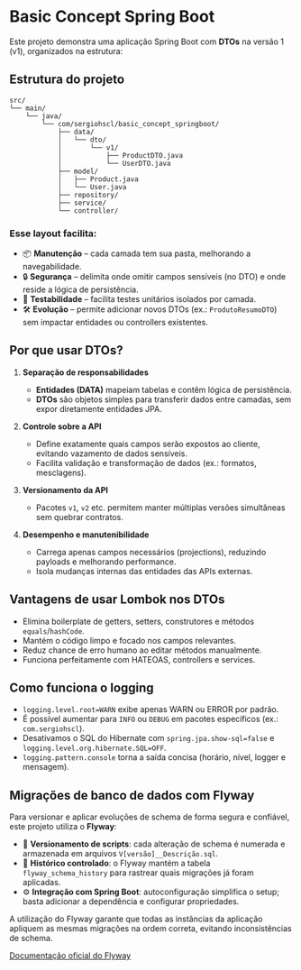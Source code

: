 # Basic Concept Spring Boot

Este projeto demonstra uma aplicação Spring Boot com **DTOs** na versão 1 (v1), organizados na estrutura:

## Estrutura do projeto

```
src/
└── main/
    └── java/
        └── com/sergiohscl/basic_concept_springboot/
            ├── data/
            │   └── dto/
            │       └── v1/
            │           ├── ProductDTO.java
            │           └── UserDTO.java
            ├── model/
            │   ├── Product.java
            │   └── User.java
            ├── repository/
            ├── service/
            └── controller/
```

### Esse layout facilita:

- 📦 **Manutenção** – cada camada tem sua pasta, melhorando a navegabilidade.
- 🔒 **Segurança** – delimita onde omitir campos sensíveis (no DTO) e onde reside a lógica de persistência.
- 🔄 **Testabilidade** – facilita testes unitários isolados por camada.
- 🛠️ **Evolução** – permite adicionar novos DTOs (ex.: `ProdutoResumoDTO`) sem impactar entidades ou controllers existentes.

## Por que usar DTOs?

1. **Separação de responsabilidades**
   - **Entidades (DATA)** mapeiam tabelas e contêm lógica de persistência.
   - **DTOs** são objetos simples para transferir dados entre camadas, sem expor diretamente entidades JPA.

2. **Controle sobre a API**
   - Define exatamente quais campos serão expostos ao cliente, evitando vazamento de dados sensíveis.
   - Facilita validação e transformação de dados (ex.: formatos, mesclagens).

3. **Versionamento da API**
   - Pacotes `v1`, `v2` etc. permitem manter múltiplas versões simultâneas sem quebrar contratos.

4. **Desempenho e manutenibilidade**
   - Carrega apenas campos necessários (projections), reduzindo payloads e melhorando performance.
   - Isola mudanças internas das entidades das APIs externas.

## Vantagens de usar Lombok nos DTOs

- Elimina boilerplate de getters, setters, construtores e métodos `equals`/`hashCode`.
- Mantém o código limpo e focado nos campos relevantes.
- Reduz chance de erro humano ao editar métodos manualmente.
- Funciona perfeitamente com HATEOAS, controllers e services.

## Como funciona o logging

- `logging.level.root=WARN` exibe apenas WARN ou ERROR por padrão.
- É possível aumentar para `INFO` ou `DEBUG` em pacotes específicos (ex.: `com.sergiohscl`).
- Desativamos o SQL do Hibernate com `spring.jpa.show-sql=false` e `logging.level.org.hibernate.SQL=OFF`.
- `logging.pattern.console` torna a saída concisa (horário, nível, logger e mensagem).

## Migrações de banco de dados com Flyway

Para versionar e aplicar evoluções de schema de forma segura e confiável, este projeto utiliza o **Flyway**:

- 📑 **Versionamento de scripts**: cada alteração de schema é numerada e armazenada em arquivos `V[versão]__Descrição.sql`.
- 🔄 **Histórico controlado**: o Flyway mantém a tabela `flyway_schema_history` para rastrear quais migrações já foram aplicadas.
- ⚙️ **Integração com Spring Boot**: autoconfiguração simplifica o setup; basta adicionar a dependência e configurar propriedades.

A utilização do Flyway garante que todas as instâncias da aplicação apliquem as mesmas migrações na ordem correta, evitando inconsistências de schema.

[Documentação oficial do Flyway](https://flywaydb.org/documentation)
